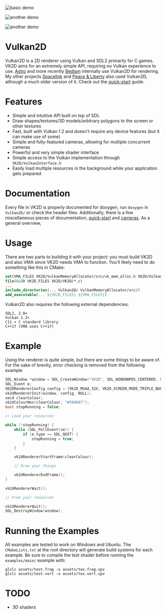 ![basic demo](https://i.imgur.com/InP0Sou.gif)

![another demo](assets/gif.gif)

![another demo](examples/retrolook/example.gif)

Vulkan2D
========
Vulkan2D is a 2D renderer using Vulkan and SDL2 primarily for C games. VK2D aims for an extremely
simple API, requiring no Vulkan experience to use. [Astro](https://github.com/PaoloMazzon/Astro)
and more recently [Bedlam](https://github.com/PaoloMazzon/Bedlam) internally use Vulkan2D for
rendering. My other projects [Spacelink](https://github.com/PaoloMazzon/Spacelink) and
[Peace & Liberty](https://github.com/PaoloMazzon/PeacenLiberty) also used Vulkan2D, although
a much older version of it. Check out the [quick-start](docs/QuickStart.md) guide.

Features
========

 + Simple and intuitive API built on top of SDL
 + Draw shapes/textures/3D models/arbitrary polygons to the screen or other textures
 + Fast, built with Vulkan 1.2 and doesn't require any device features (but it can make use of some)
 + Simple and fully-featured cameras, allowing for multiple concurrent cameras
 + Powerful and very simple shader interface
 + Simple access to the Vulkan implementation through `VK2D/VulkanInterface.h`
 + Easily load multiple resources in the background while your application gets prepared

Documentation
=============
Every file in VK2D is properly documented for doxygen, run `doxygen` in `Vulkan2D/` or check
the header files. Additionally, there is a few miscellaneous pieces of documentation,
[quick-start](docs/QuickStart.md) and [cameras](docs/Cameras.md). As a general overview,

Usage
=====
There are two parts to building it with your project: you must build VK2D and also VMA since
VK2D needs VMA to function. You'll likely need to do something like this in CMake:

```cmake
set(VMA_FILES VK2D/VulkanMemoryAllocator/src/vk_mem_alloc.h VK2D/VulkanMemoryAllocator/src/VmaUsage.cpp)
file(GLOB VK2D_FILES VK2D/VK2D/*.c)
...
include_directories(... Vulkan2D/ VulkanMemoryAllocator/src/)
add_executable(... ${VK2D_FILES} ${VMA_FILES})
```

Vulkan2D also requires the following external dependencies:

    SDL2, 2.0+
    Vulkan 1.2+
    C11 + C standard library
    C++17 (VMA uses C++17)

Example
=======
Using the renderer is quite simple, but there are some things to be aware of. For the sake
of brevity, error checking is removed from the following example

```c
SDL_Window *window = SDL_CreateWindow("VK2D", SDL_WINDOWPOS_CENTERED, SDL_WINDOWPOS_CENTERED, WINDOW_WIDTH, WINDOW_HEIGHT, SDL_WINDOW_VULKAN);
SDL_Event e;
VK2DRendererConfig config = {VK2D_MSAA_32X, VK2D_SCREEN_MODE_TRIPLE_BUFFER, VK2D_FILTER_TYPE_NEAREST};
vk2dRendererInit(window, config, NULL);
vec4 clearColour;
vk2dColourHex(clearColour, "#59d9d7");
bool stopRunning = false;

// Load your resources

while (!stopRunning) {
    while (SDL_PollEvent(&e)) {
        if (e.type == SDL_QUIT) {
            stopRunning = true;
        }
    }

    vk2dRendererStartFrame(clearColour);

    // Draw your things

    vk2dRendererEndFrame();
}

vk2dRendererWait();

// Free your resources

vk2dRendererQuit();
SDL_DestroyWindow(window);
```

Running the Examples
====================
All examples are tested to work on Windows and Ubuntu. The `CMakeLists.txt` at the root
directory will generate build systems for each example. Be sure to compile the test 
shader before running the `examples/main/` example with:

    glslc assets/test.frag -o assets/tex.frag.spv
    glslc assets/test.vert -o assets/tex.vert.spv

TODO
====

 + 3D shaders
